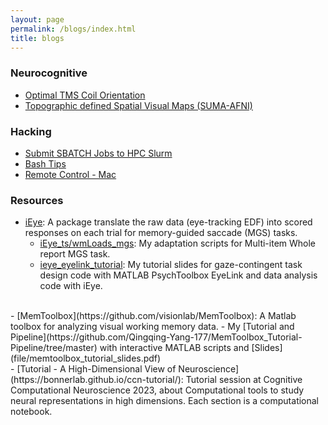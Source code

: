 ```yaml
---
layout: page
permalink: /blogs/index.html
title: blogs
---
```


### Neurocognitive

- [Optimal TMS Coil Orientation](https://classic-comb-130.notion.site/Optimal-TMS-Coil-Orientation-67cead69b489400e82980f61b68994c1?pvs=4)
- [Topographic defined Spatial Visual Maps (SUMA-AFNI)](https://classic-comb-130.notion.site/Topographical-Spatial-Visual-Maps-183d241be78e4a37b98755d7fdab9bba?pvs=4)

### Hacking

- [Submit SBATCH Jobs to HPC Slurm](https://classic-comb-130.notion.site/Submit-Jobs-to-HPC-Slurm-34dfb2417fa0407da32dae4002401d5e?pvs=4)
- [Bash Tips](https://classic-comb-130.notion.site/ssh-Issues-baa2e0ac79a54d108c5ace253c709eca?pvs=4)
- [Remote Control - Mac](https://classic-comb-130.notion.site/Remote-Control-Mac-02d1741e3bc74ca69758ba912a1a3ad9?pvs=4)

### Resources

- [iEye](https://wemackey.github.io/iEye/): A package translate the raw data (eye-tracking EDF) into scored responses on each trial for memory-guided saccade (MGS) tasks.
  - [iEye_ts/wmLoads_mgs](https://github.com/Qingqing-Yang-177/iEye_qy-WMLoads/tree/iEye_ts/): My adaptation scripts for Multi-item Whole report MGS task.
  - [ieye_eyelink_tutorial](file/ieye_eyelink_tutorial.pdf): My tutorial slides for gaze-contingent task design code with MATLAB PsychToolbox EyeLink and data analysis code with iEye.
<br>
- [MemToolbox](https://github.com/visionlab/MemToolbox): A Matlab toolbox for analyzing visual working memory data.
  - My [Tutorial and Pipeline](https://github.com/Qingqing-Yang-177/MemToolbox_Tutorial-Pipeline/tree/master) with interactive MATLAB scripts and [Slides](file/memtoolbox_tutorial_slides.pdf)
<br>
- [Tutorial - A High-Dimensional View of Neuroscience](https://bonnerlab.github.io/ccn-tutorial/): Tutorial session at Cognitive Computational Neuroscience 2023, about Computational tools to study neural representations in high dimensions. Each section is a computational notebook.

<br>
